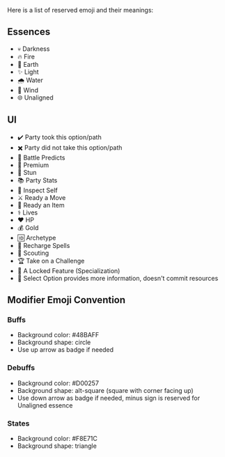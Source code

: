 Here is a list of reserved emoji and their meanings:

## Essences
* 💀 Darkness
* 🔥 Fire
* 🌿 Earth
* ✨ Light
* 🌧️ Water
* 💨 Wind
* 🌐 Unaligned

## UI
* ✔️ Party took this option/path
* ✖️ Party did not take this option/path
* 🔮 Battle Predicts
* 💎 Premium
* 💫 Stun
* 📚 Party Stats
* 🔎 Inspect Self
* ⚔ Ready a Move
* 🧪 Ready an Item
* ⚕️ Lives
* ❤️ HP
* 💰 Gold
* 🆔 Archetype
* 🔋 Recharge Spells
* 🔭 Scouting
* 🏆 Take on a Challenge
* 🔐 A Locked Feature (Specialization)
* 💬 Select Option provides more information, doesn't commit resources

## Modifier Emoji Convention
### Buffs
- Background color: #48BAFF
- Background shape: circle
- Use up arrow as badge if needed

### Debuffs
- Background color: #D00257
- Background shape: alt-square (square with corner facing up)
- Use down arrow as badge if needed, minus sign is reserved for Unaligned essence

### States
- Background color: #F8E71C
- Background shape: triangle
